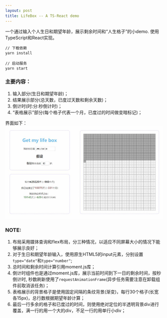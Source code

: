 ```yaml
---
layout: post
title: LifeBox -- A TS-React demo
---
```


一个通过输入个人生日和期望年龄，展示剩余时间和“人生格子”的小demo. 使用TypeScript和React实现。

```
// 下载依赖
yarn install

// 启动服务
yarn start
```

### 主要内容：
1. 输入部分(生日和期望年龄)；
2. 结果展示部分(总天数，已度过天数和剩余天数)；
3. 倒计时(时:分:秒倒计时)；
4. “表格展示”部分(每个格子代表一个月，已度过的时间做变暗标记)；

界面如下：
![LifeBox](/images/lifebox.jpg)

### NOTE:
1. 布局采用媒体查询和flex布局，分三种情况，以适应不同屏幕大小的情况下能够展示良好；
2. 对于生日和期望年龄输入，使用原生HTML5的input元素，分别设置`type="date"`和`type="number"`;
3. 总时间和剩余时间计算引用moment.js库；
4. 倒计时组件也是通过moment.js库，展示当前时间到下一日的剩余时间，按秒倒计时, 秒数刷新使用了`requestAnimationFrame`(异步任务需要注意在卸载组件前取消该任务)；
5. 表格展示的背景格子是使用固定间隔的条纹背景(渐变)，每行30个格子(长宽各15px)，总行数根据期望年龄计算；
6. 最后一行多余的格子和已度过的时间，则使用绝对定位的半透明背景div进行覆盖，满一行的用一个大的div，不足一行的用单行小div；
